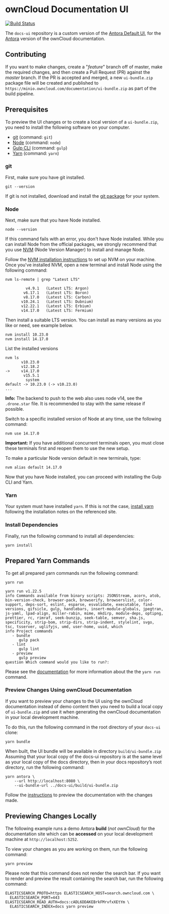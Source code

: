 # ownCloud Documentation UI

[![Build Status](http://drone.owncloud.com/api/badges/owncloud/docs-ui/status.svg)](http://drone.owncloud.com/owncloud/docs-ui)

[link-antora-default-ui]: https://gitlab.com/antora/antora-ui-default
[link-antora]: https://antora.org
[link-ui_bundle.zip]: https://minio.owncloud.com/documentation/ui-bundle.zip
[link-readme]: https://github.com/owncloud/docs
[link-git]: https://git-scm.com
[link-node]: https://nodejs.org
[link-gulp-cli]: http://gulpjs.com
[link-yarn]: https://yarnpkg.com
[link-git-package]: https://git-scm.com/downloads
[link-nvm]: https://github.com/creationix/nvm
[link-nvm-installation-instructions]: https://github.com/creationix/nvm#installation
[link-preview]: https://github.com/owncloud/docs/blob/master/docs/build-the-docs.md#viewing-the-html-documentation

The `docs-ui` repository is a custom version of the [Antora Default UI][link-antora-default-ui], for the [Antora][link-antora] version of the ownCloud documentation.

## Contributing

If you want to make changes, create a "_feature_" branch off of master, make the required changes, and then create a Pull Request (PR) against the _master_ branch.
If the PR is accepted and merged, a new `ui-bundle.zip` package file will be created and published to `https://minio.owncloud.com/documentation/ui-bundle.zip` as part of the build pipeline.

## Prerequisites

To preview the UI changes or to create a local version of a `ui-bundle.zip`, you need to install the following software on your computer.

- [git][link-git] (command: `git`)
- [Node][link-node] (command: `node`)
- [Gulp CLI][link-gulp-cli] (command: `gulp`)
- [Yarn][link-yarn] (command: `yarn`)

### git

First, make sure you have git installed.

```Shell
git --version
```

If git is not installed, download and install the [git package][link-git-package] for your system.

### Node

Next, make sure that you have Node installed.

```Shell
node --version
```

If this command fails with an error, you don't have Node installed.
While you can install Node from the official packages, we strongly recommend that you use [NVM][link-nvm] (Node Version Manager) to install and manage Node.

Follow the [NVM installation instructions][link-nvm-installation-instructions] to set up NVM on your machine.
Once you've installed NVM, open a new terminal and install Node using the following command:

```
nvm ls-remote | grep "Latest LTS"

         v4.9.1   (Latest LTS: Argon)
        v6.17.1   (Latest LTS: Boron)
        v8.17.0   (Latest LTS: Carbon)
       v10.24.1   (Latest LTS: Dubnium)
       v12.22.1   (Latest LTS: Erbium)
       v14.17.0   (Latest LTS: Fermium)
```
Then install a suitable LTS version. You can install as many versions as you like or need, see example below.

```
nvm install 10.23.0
nvm install 14.17.0
```

List the installed versions

```
nvm ls
       v10.23.0
       v12.18.2
->     v14.17.0
        v15.5.1
         system
default -> 10.23.0 (-> v10.23.0)
...
```

**Info:** The backend to push to the web also uses node v14, see the `.drone.star` file. It is recommended to stay with the same release if possible.

Switch to a specific installed version of Node at any time, use the following command:

```
nvm use 14.17.0
```
**Important:** If you have additional concurrent terminals open, you must close these terminals first and reopen them to use the new setup.

To make a particular Node version default in new terminals, type:

```
nvm alias default 14.17.0
```

Now that you have Node installed, you can proceed with installing the Gulp CLI and Yarn.

### Yarn

Your system must have installed `yarn`. If this is not the case,
[install yarn](https://yarnpkg.com/lang/en/docs/install) following the installation
notes on the referenced site.

### Install Dependencies

Finally, run the following command to install all dependencies:

```Shell
yarn install
```

## Prepared Yarn Commands

To get all prepared yarn commands run the following command:

```console
yarn run

yarn run v1.22.5
info Commands available from binary scripts: JSONStream, acorn, atob, bin-version-check, browser-pack, browserify, browserslist, color-support, deps-sort, eslint, esparse, esvalidate, executable, find-versions, gifsicle, gulp, handlebars, insert-module-globals, jpegtran, js-yaml, lpad-align, miller-rabin, mime, mkdirp, module-deps, optipng, prettier, rc, rimraf, seek-bunzip, seek-table, semver, sha.js, specificity, strip-bom, strip-dirs, strip-indent, stylelint, svgo, tsc, tsserver, uglifyjs, umd, user-home, uuid, which
info Project commands
   - bundle
      gulp pack
   - lint
      gulp lint
   - preview
      gulp preview
question Which command would you like to run?:
```

Please see the [documentation](https://yarnpkg.com/lang/en/docs/cli/run/)
for more information about the the `yarn run` command.

### Preview Changes Using ownCloud Documentation

If you want to preview your changes to the UI using the ownCloud documentation instead of demo content then you need to build a local copy of `ui-bundle.zip` and use it when generating the ownCloud documentation in your local development machine.

To do this, run the following command in the root directory of your `docs-ui` clone:

```console
yarn bundle
```

When built, the UI bundle will be available in directory `build/ui-bundle.zip`
Assuming that your local copy of the docs-ui repository is at the same level as your local copy of the docs directory, then in your docs repository’s root directory, run the following command:

```console
yarn antora \
    --url http://localhost:8080 \
    --ui-bundle-url ../docs-ui/build/ui-bundle.zip
```

Follow the [instructions][link-preview] to preview the documentation with the changes made.

## Previewing Changes Locally

The following example runs a demo Antora **build** (_not ownCloud_) for the documentation site which can be **accessed** on your local development machine at `http://localhost:5252`.

To view your changes as you are working on them, run the following command:

```console
yarn preview
```

Please note that this command does not render the search bar.
If you want to render and preview the result containing the search bar, run the following command:

```console
ELASTICSEARCH_PROTO=https ELASTICSEARCH_HOST=search.owncloud.com \
  ELASTICSEARCH_PORT=443 ELASTICSEARCH_READ_AUTH=docs:cADL6DDAKEBrkFMrvfxXEtYm \
  ELASTICSEARCH_INDEX=docs yarn preview
```
